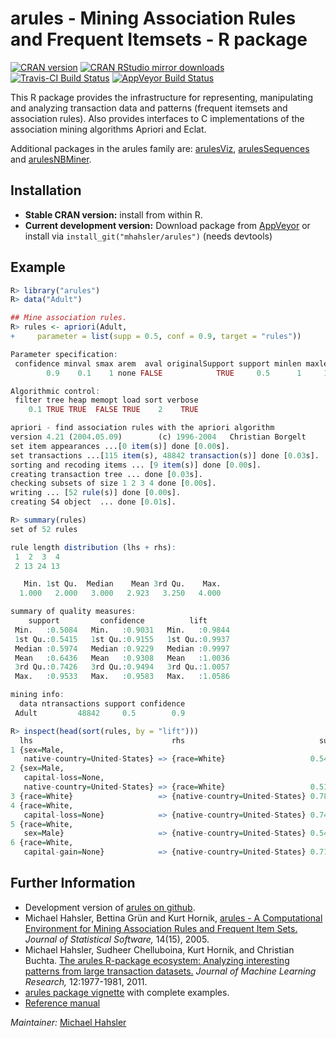 # arules - Mining Association Rules and Frequent Itemsets - R package

[![CRAN version](http://www.r-pkg.org/badges/version/arules)](https://cran.r-project.org/package=arules)
[![CRAN RStudio mirror downloads](http://cranlogs.r-pkg.org/badges/arules)](https://cran.r-project.org/package=arules)
[![Travis-CI Build Status](https://travis-ci.org/mhahsler/arules.svg?branch=master)](https://travis-ci.org/mhahsler/arules)
[![AppVeyor Build Status](https://ci.appveyor.com/api/projects/status/github/mhahsler/arules?branch=master&svg=true)](https://ci.appveyor.com/project/mhahsler/arules)

This R package provides the infrastructure for representing,
manipulating and analyzing transaction data and patterns (frequent
itemsets and association rules). Also provides interfaces to
C implementations of the association mining algorithms Apriori and Eclat.

Additional packages in the arules family are: [arulesViz](http://github.com/mhahsler/arulesViz), [arulesSequences](http://cran.r-project.org/package=arulesSequences) and [arulesNBMiner](http://github.com/mhahsler/arulesNBMiner). 

## Installation

* __Stable CRAN version:__ install from within R.
* __Current development version:__ Download package from [AppVeyor](https://ci.appveyor.com/project/mhahsler/arules/build/artifacts) or install via `install_git("mhahsler/arules")` (needs devtools) 

## Example
```R
R> library("arules")
R> data("Adult")

## Mine association rules.
R> rules <- apriori(Adult, 
+     parameter = list(supp = 0.5, conf = 0.9, target = "rules"))

Parameter specification:
 confidence minval smax arem  aval originalSupport support minlen maxlen target   ext
        0.9    0.1    1 none FALSE            TRUE     0.5      1     10  rules FALSE

Algorithmic control:
 filter tree heap memopt load sort verbose
    0.1 TRUE TRUE  FALSE TRUE    2    TRUE

apriori - find association rules with the apriori algorithm
version 4.21 (2004.05.09)        (c) 1996-2004   Christian Borgelt
set item appearances ...[0 item(s)] done [0.00s].
set transactions ...[115 item(s), 48842 transaction(s)] done [0.03s].
sorting and recoding items ... [9 item(s)] done [0.00s].
creating transaction tree ... done [0.03s].
checking subsets of size 1 2 3 4 done [0.00s].
writing ... [52 rule(s)] done [0.00s].
creating S4 object  ... done [0.01s].

R> summary(rules)
set of 52 rules

rule length distribution (lhs + rhs):
 1  2  3  4 
 2 13 24 13 

   Min. 1st Qu.  Median    Mean 3rd Qu.    Max. 
  1.000   2.000   3.000   2.923   3.250   4.000 

summary of quality measures:
    support         confidence          lift       
 Min.   :0.5084   Min.   :0.9031   Min.   :0.9844  
 1st Qu.:0.5415   1st Qu.:0.9155   1st Qu.:0.9937  
 Median :0.5974   Median :0.9229   Median :0.9997  
 Mean   :0.6436   Mean   :0.9308   Mean   :1.0036  
 3rd Qu.:0.7426   3rd Qu.:0.9494   3rd Qu.:1.0057  
 Max.   :0.9533   Max.   :0.9583   Max.   :1.0586  

mining info:
  data ntransactions support confidence
 Adult         48842     0.5        0.9

R> inspect(head(sort(rules, by = "lift")))
  lhs                               rhs                              support confidence     lift
1 {sex=Male,                                                                                    
   native-country=United-States} => {race=White}                   0.5415421  0.9051090 1.058554
2 {sex=Male,                                                                                    
   capital-loss=None,                                                                           
   native-country=United-States} => {race=White}                   0.5113632  0.9032585 1.056390
3 {race=White}                   => {native-country=United-States} 0.7881127  0.9217231 1.027076
4 {race=White,                                                                                  
   capital-loss=None}            => {native-country=United-States} 0.7490480  0.9205626 1.025783
5 {race=White,                                                                                  
   sex=Male}                     => {native-country=United-States} 0.5415421  0.9204803 1.025691
6 {race=White,                                                                                  
   capital-gain=None}            => {native-country=United-States} 0.7194628  0.9202807 1.025469
```

## Further Information


* Development version of [arules on github](https://github.com/mhahsler/arules).
* Michael Hahsler, Bettina Gr&uuml;n and Kurt Hornik, [arules - A Computational Environment for Mining Association Rules and Frequent Item Sets.](http://dx.doi.org/10.18637/jss.v014.i15) _Journal of Statistical Software,_ 14(15), 2005.
* Michael Hahsler, Sudheer Chelluboina, Kurt Hornik, and Christian Buchta. [The arules R-package ecosystem: Analyzing interesting patterns from large transaction datasets.](http://jmlr.csail.mit.edu/papers/v12/hahsler11a.html) _Journal of Machine Learning Research,_ 12:1977-1981, 2011.
* [arules package vignette](http://cran.r-project.org/web/packages/arules/vignettes/arules.pdf) with complete examples.
* [Reference manual](http://cran.r-project.org/web/packages/arules/arules.pdf)

_Maintainer:_ [Michael Hahsler](http://michael.hahsler.net)
